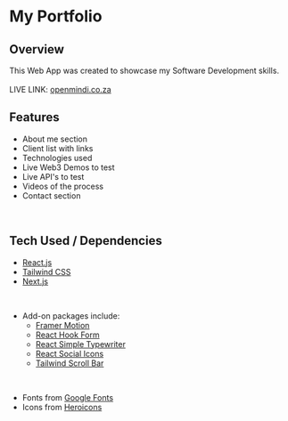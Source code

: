 # **My Portfolio**

## Overview
This Web App was created to showcase my Software Development skills.
<br> 
<br> 
LIVE LINK: [openmindi.co.za](www.openmindi.co.za)
<br> 

## Features
- About me section
- Client list with links
- Technologies used
- Live Web3 Demos to test
- Live API's to test
- Videos of the process
- Contact section
<br> 

## Tech Used / Dependencies
- [React.js](https://react.dev/)
- [Tailwind CSS](https://tailwindcss.com/)
- [Next.js](https://nextjs.org/)
<br>

- Add-on packages include:
  - [Framer Motion](https://www.framer.com/motion/)
  - [React Hook Form](https://react-hook-form.com/)
  - [React Simple Typewriter](https://www.npmjs.com/package/react-simple-typewriter) 
  - [React Social Icons](https://www.npmjs.com/package/react-social-icons)
  - [Tailwind Scroll Bar](https://www.npmjs.com/package/tailwind-scrollbar)
<br>

 - Fonts from [Google Fonts](https://fonts.google.com/)
 - Icons from [Heroicons](https://heroicons.com/)